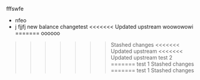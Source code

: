 fffswfe
- nfeo
- j
fjjfj
new balance
changetest
<<<<<<< Updated upstream
woowowowi
=======
oooooo
>>>>>>> Stashed changes
<<<<<<< Updated upstream
<<<<<<< Updated upstream
test 2
=======
test 1
>>>>>>> Stashed changes
=======
test 1
>>>>>>> Stashed changes
